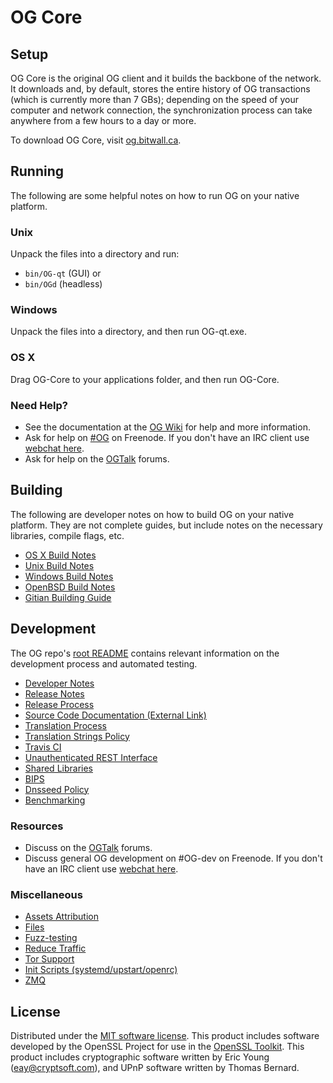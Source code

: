 OG Core
=============

Setup
---------------------
OG Core is the original OG client and it builds the backbone of the network. It downloads and, by default, stores the entire history of OG transactions (which is currently more than 7 GBs); depending on the speed of your computer and network connection, the synchronization process can take anywhere from a few hours to a day or more.

To download OG Core, visit [og.bitwall.ca](https://og.bitwall.ca).

Running
---------------------
The following are some helpful notes on how to run OG on your native platform.

### Unix

Unpack the files into a directory and run:

- `bin/OG-qt` (GUI) or
- `bin/OGd` (headless)

### Windows

Unpack the files into a directory, and then run OG-qt.exe.

### OS X

Drag OG-Core to your applications folder, and then run OG-Core.

### Need Help?

* See the documentation at the [OG Wiki](https://OG.info/)
for help and more information.
* Ask for help on [#OG](http://webchat.freenode.net?channels=OG) on Freenode. If you don't have an IRC client use [webchat here](http://webchat.freenode.net?channels=OG).
* Ask for help on the [OGTalk](https://OGtalk.io/) forums.

Building
---------------------
The following are developer notes on how to build OG on your native platform. They are not complete guides, but include notes on the necessary libraries, compile flags, etc.

- [OS X Build Notes](build-osx.md)
- [Unix Build Notes](build-unix.md)
- [Windows Build Notes](build-windows.md)
- [OpenBSD Build Notes](build-openbsd.md)
- [Gitian Building Guide](gitian-building.md)

Development
---------------------
The OG repo's [root README](/README.md) contains relevant information on the development process and automated testing.

- [Developer Notes](developer-notes.md)
- [Release Notes](release-notes.md)
- [Release Process](release-process.md)
- [Source Code Documentation (External Link)](https://dev.visucore.com/OG/doxygen/)
- [Translation Process](translation_process.md)
- [Translation Strings Policy](translation_strings_policy.md)
- [Travis CI](travis-ci.md)
- [Unauthenticated REST Interface](REST-interface.md)
- [Shared Libraries](shared-libraries.md)
- [BIPS](bips.md)
- [Dnsseed Policy](dnsseed-policy.md)
- [Benchmarking](benchmarking.md)

### Resources
* Discuss on the [OGTalk](https://OGtalk.io/) forums.
* Discuss general OG development on #OG-dev on Freenode. If you don't have an IRC client use [webchat here](http://webchat.freenode.net/?channels=OG-dev).

### Miscellaneous
- [Assets Attribution](assets-attribution.md)
- [Files](files.md)
- [Fuzz-testing](fuzzing.md)
- [Reduce Traffic](reduce-traffic.md)
- [Tor Support](tor.md)
- [Init Scripts (systemd/upstart/openrc)](init.md)
- [ZMQ](zmq.md)

License
---------------------
Distributed under the [MIT software license](/COPYING).
This product includes software developed by the OpenSSL Project for use in the [OpenSSL Toolkit](https://www.openssl.org/). This product includes
cryptographic software written by Eric Young ([eay@cryptsoft.com](mailto:eay@cryptsoft.com)), and UPnP software written by Thomas Bernard.
